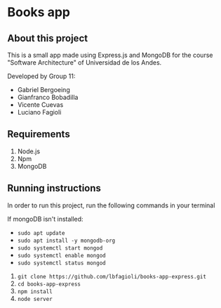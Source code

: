 # Books app

## About this project

This is a small app made using Express.js and MongoDB for the course "Software Architecture" of Universidad de los Andes.

Developed by Group 11:
- Gabriel Bergoeing
- Gianfranco Bobadilla
- Vicente Cuevas
- Luciano Fagioli

## Requirements

1. Node.js
1. Npm
1. MongoDB

## Running instructions

In order to run this project, run the following commands in your terminal

If mongoDB isn't installed:
- `sudo apt update`
- `sudo apt install -y mongodb-org`
- `sudo systemctl start mongod`
- `sudo systemctl enable mongod`
- `sudo systemctl status mongod`


1. `git clone https://github.com/lbfagioli/books-app-express.git`
2. `cd books-app-express`
3. `npm install`
4. `node server`
